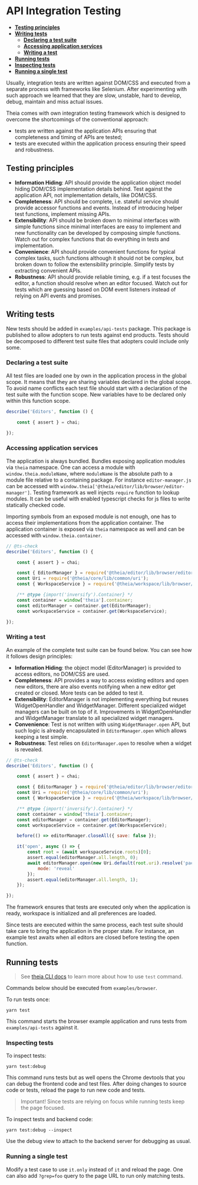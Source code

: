 # API Integration Testing

- [**Testing principles**](#testing-principles)
- [**Writing tests**](#writing-tests)
  - [**Declaring a test suite**](#declaring-a-test-suite)
  - [**Accessing application services**](#accessing-application-services)
  - [**Writing a test**](#writing-a-test)
- [**Running tests**](#running-tests)
- [**Inspecting tests**](#inspecting-tests)
- [**Running a single test**](#running-a-single-test)

Usually, integration tests are written against DOM/CSS
and executed from a separate process with frameworks like Selenium.
After experimenting with such approach we learned that
they are slow, unstable, hard to develop, debug, maintain and
miss actual issues.

Theia comes with own integration testing framework which is designed
to overcome the shortcomings of the conventional approach:

- tests are written against the application APIs
ensuring that completeness and timing of APIs are tested;
- tests are executed within the application process
ensuring their speed and robustness.

## Testing principles

- **Information Hiding**: API should provide the application object model
hiding DOM/CSS implementation details behind.
Test against the application API, not implementation details, like DOM/CSS.
- **Completeness**: API should be complete, i.e. stateful service
should provide accessor functions and events.
Instead of introducing helper test functions, implement missing APIs.
- **Extensibility**: API should be broken down to minimal interfaces
with simple functions since minimal interfaces are easy to implement and
new functionality can be developed by composing simple functions.
Watch out for complex functions that do everything in tests and implementation.
- **Convenience**: API should provide convenient functions
for typical complex tasks, such functions although
it should not be complex, but broken down to follow the extensibility principle.
Simplify tests by extracting convenient APIs.
- **Robustness**: API should provide reliable timing, e.g. if a test focuses the editor,
a function should resolve when an editor focused.
Watch out for tests which are guessing based on DOM event listeners
instead of relying on API events and promises.

## Writing tests

New tests should be added in `examples/api-tests` package.
This package is published to allow adopters to run tests against end products.
Tests should be decomposed to different test suite files that adopters could include only some.

### Declaring a test suite

All test files are loaded one by own in the application process in the global scope.
It means that they are sharing variables declared in the global scope.
To avoid name conflicts each test file should start with a declaration of the test suite
with the function scope. New variables have to be declared only within this function scope.

```js
describe('Editors', function () {

    const { assert } = chai;

});
```

### Accessing application services

The application is always bundled. Bundles exposing application modules via `theia` namespace.
One can access a module with `window.theia.moduleName`, where `moduleName`
is the absolute path to a module file relative to a containing package.
For instance `editor-manager.js` can be accessed with `window.theia['@theia/editor/lib/browser/editor-manager']`.
Testing framework as well injects `require` function to lookup modules.
It can be useful with enabled typescript checks for js files to write statically checked code.

Importing symbols from an exposed module is not enough,
one has to access their implementations from the application container.
The application container is exposed via `theia` namespace as well
and can be accessed with `window.theia.container`.

```js
// @ts-check
describe('Editors', function () {

    const { assert } = chai;

    const { EditorManager } = require('@theia/editor/lib/browser/editor-manager');
    const Uri = require('@theia/core/lib/common/uri');
    const { WorkspaceService } = require('@theia/workspace/lib/browser/workspace-service');

    /** @type {import('inversify').Container} */
    const container = window['theia'].container;
    const editorManager = container.get(EditorManager);
    const workspaceService = container.get(WorkspaceService);

});
```

### Writing a test

An example of the complete test suite can be found below. You can see how it follows design principles:

- **Information Hiding**: the object model (EditorManager) is provided to access editors, no DOM/CSS are used.
- **Completeness**: API provides a way to access existing editors and open new editors,
there are also events notifying when a new editor get created or closed. More tests can be added to test it.
- **Extensibility**: EditorManager is not implementing everything but reuses WidgetOpenHandler and WidgetManager.
Different specialized widget managers can be built on top of it.
Improvements in WidgetOpenHandler and WidgetManager translate to all specialized widget managers.
- **Convenience**: Test is not written with using `WidgetManager.open` API,
but such logic is already encapsulated in `EditorManager.open` which allows keeping a test simple.
- **Robustness**: Test relies on `EditorManager.open` to resolve when a widget is revealed.

```js
// @ts-check
describe('Editors', function () {

    const { assert } = chai;

    const { EditorManager } = require('@theia/editor/lib/browser/editor-manager');
    const Uri = require('@theia/core/lib/common/uri');
    const { WorkspaceService } = require('@theia/workspace/lib/browser/workspace-service');

    /** @type {import('inversify').Container} */
    const container = window['theia'].container;
    const editorManager = container.get(EditorManager);
    const workspaceService = container.get(WorkspaceService);

    before(() => editorManager.closeAll({ save: false });

    it('open', async () => {
        const root = (await workspaceService.roots)[0];
        assert.equal(editorManager.all.length, 0);
        await editorManager.open(new Uri.default(root.uri).resolve('package.json'), {
            mode: 'reveal'
        });
        assert.equal(editorManager.all.length, 1);
    });

});
```

The framework ensures that tests are executed
only when the application is ready, workspace is initialized and all preferences are loaded.

Since tests are executed within the same process,
each test suite should take care to bring the application in the proper state.
For instance, an example test awaits when all editors are closed before testing the open function.

## Running tests

> See [theia CLI docs](../dev-packages/cli/README.md#testing) to learn more about how to use  `test` command.

Commands below should be executed from `examples/browser`.

To run tests once:

    yarn test

This command starts the browser example application and runs tests from `examples/api-tests` against it.

### Inspecting tests

To inspect tests:

    yarn test:debug

This command runs tests but as well
opens the Chrome devtools that you can debug the frontend code and test files.
After doing changes to source code or tests, reload the page to run new code and tests.

> Important! Since tests are relying on focus while running tests keep the page focused.

To inspect tests and backend code:

    yarn test:debug --inspect

Use the debug view to attach to the backend server for debugging as usual.

### Running a single test

Modify a test case to use `it.only` instead of `it` and reload the page.
One can also add `?grep=foo` query to the page URL to run only matching tests.
